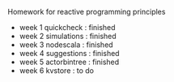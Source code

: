 <p>Homework for reactive programming principles</p>

<ul>
<li>week 1 quickcheck   :   finished</li>
<li>week 2 simulations  :   finished</li>
<li>week 3 nodescala    :   finished</li>
<li>week 4 suggestions  :   finished</li>
<li>week 5 actorbintree :   finished</li>
<li>week 6 kvstore		:	to do</li>
</ul>
